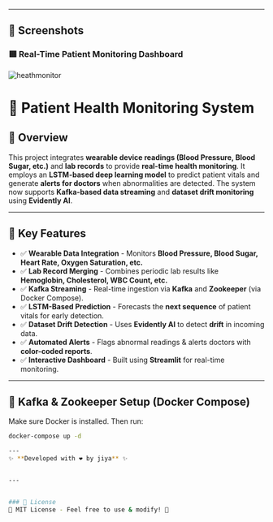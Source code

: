 
---
## 📸 Screenshots
### 🟥 Real-Time Patient Monitoring Dashboard
![heathmonitor](https://github.com/user-attachments/assets/49136bed-aa50-41fc-a8e9-78f391f0bed4)



# 🏥 Patient Health Monitoring System

## 📌 Overview
This project integrates **wearable device readings (Blood Pressure, Blood Sugar, etc.)** and **lab records** to provide **real-time health monitoring**. It employs an **LSTM-based deep learning model** to predict patient vitals and generate **alerts for doctors** when abnormalities are detected. The system now supports **Kafka-based data streaming** and **dataset drift monitoring** using **Evidently AI**.

---

## 🔑 Key Features
- ✅ **Wearable Data Integration** - Monitors **Blood Pressure, Blood Sugar, Heart Rate, Oxygen Saturation, etc.**
- ✅ **Lab Record Merging** - Combines periodic lab results like **Hemoglobin, Cholesterol, WBC Count, etc.**
- ✅ **Kafka Streaming** - Real-time ingestion via **Kafka** and **Zookeeper** (via Docker Compose).
- ✅ **LSTM-Based Prediction** - Forecasts the **next sequence** of patient vitals for early detection.
- ✅ **Dataset Drift Detection** - Uses **Evidently AI** to detect **drift** in incoming data.
- ✅ **Automated Alerts** - Flags abnormal readings & alerts doctors with **color-coded reports**.
- ✅ **Interactive Dashboard** - Built using **Streamlit** for real-time monitoring.

---

## 🐳 Kafka & Zookeeper Setup (Docker Compose)
Make sure Docker is installed. Then run:
```bash
docker-compose up -d

---
✨ **Developed with ❤️ by jiya** ✨


---


### 📜 License
🔖 MIT License - Feel free to use & modify! 🚀

